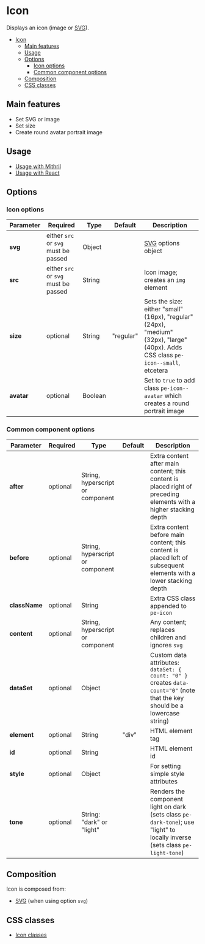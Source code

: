 # Icon

Displays an icon (image or [SVG](svg.md)).

<!-- MarkdownTOC autolink="true" autoanchor="true" bracket="round" levels="1,2,3" -->

- [Icon](#icon)
  - [Main features](#main-features)
  - [Usage](#usage)
  - [Options](#options)
    - [Icon options](#icon-options)
    - [Common component options](#common-component-options)
  - [Composition](#composition)
  - [CSS classes](#css-classes)

<!-- /MarkdownTOC -->


<a id="main-features"></a>
## Main features

* Set SVG or image
* Set size
* Create round avatar portrait image



<a id="usage"></a>
## Usage

* [Usage with Mithril](mithril/icon.md)
* [Usage with React](react/icon.md)



<a id="options"></a>
## Options


<a id="icon-options"></a>
### Icon options

| **Parameter** |  **Required** | **Type** | **Default** | **Description** |
| ------------- | -------------- | -------- | ----------- | --------------- |
| **svg**       | either `src` or `svg` must be passed | Object |  | [SVG](SVG.md) options object |
| **src**       | either `src` or `svg` must be passed | String |  | Icon image; creates an `img` element |
| **size**      | optional | String | "regular" | Sets the size: either "small" (16px), "regular" (24px), "medium" (32px), "large" (40px). Adds CSS class `pe-icon--small`, etcetera |
| **avatar**    | optional | Boolean | | Set to `true` to add class `pe-icon--avatar` which creates a round portrait image |


<a id="common-component-options"></a>
### Common component options

| **Parameter** |  **Required** | **Type** | **Default** | **Description** |
| ------------- | -------------- | -------- | ----------- | --------------- |
| **after**     | optional | String, hyperscript or component | | Extra content after main content; this content is placed right of preceding elements with a higher stacking depth |
| **before**    | optional | String, hyperscript or component | | Extra content before main content; this content is placed left of subsequent elements with a lower stacking depth |
| **className** | optional | String |       | Extra CSS class appended to `pe-icon` |
| **content**   | optional | String, hyperscript or component |  | Any content; replaces children and ignores `svg`  |
| **dataSet** | optional | Object |  | Custom data attributes: `dataSet: { count: "0" }` creates `data-count="0"` (note that the key should be a lowercase string) |
| **element**   | optional | String | "div" | HTML element tag |
| **id**        | optional | String |       | HTML element id |
| **style**     | optional | Object |       | For setting simple style attributes |
| **tone**      | optional       | String: "dark" or "light" |  | Renders the component light on dark (sets class `pe-dark-tone`); use "light" to locally inverse (sets class `pe-light-tone`) |



<a id="composition"></a>
## Composition

Icon is composed from:

* [SVG](svg.md) (when using option `svg`)



<a id="css-classes"></a>
## CSS classes

* [Icon classes](../../packages/polythene-css-classes/icon.js)

